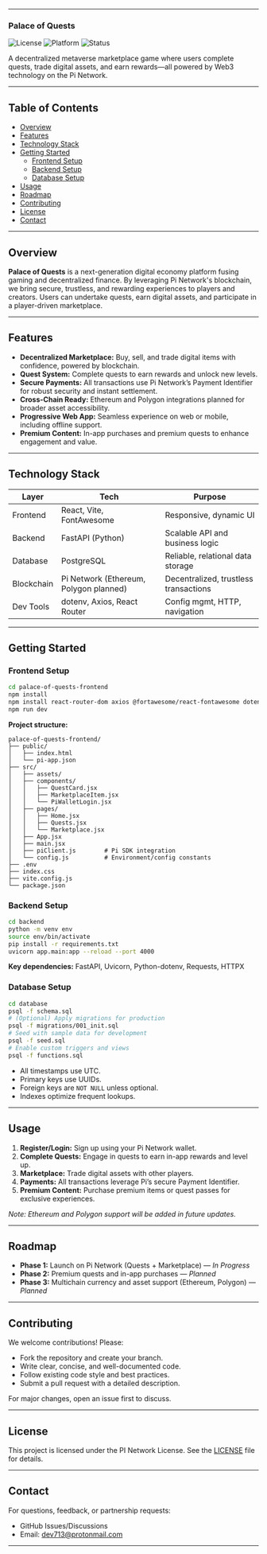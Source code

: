 ------
### Palace of Quests ###

![License](https://img.shields.io/badge/license-MIT-blue.svg)
![Platform](https://img.shields.io/badge/platform-Pi%20Network-blueviolet)
![Status](https://img.shields.io/badge/status-alpha-orange)

A decentralized metaverse marketplace game where users complete quests, trade digital assets, and earn rewards—all powered by Web3 technology on the Pi Network.

---

## Table of Contents

- [Overview](#overview)
- [Features](#features)
- [Technology Stack](#technology-stack)
- [Getting Started](#getting-started)
  - [Frontend Setup](#frontend-setup)
  - [Backend Setup](#backend-setup)
  - [Database Setup](#database-setup)
- [Usage](#usage)
- [Roadmap](#roadmap)
- [Contributing](#contributing)
- [License](#license)
- [Contact](#contact)

---

## Overview

**Palace of Quests** is a next-generation digital economy platform fusing gaming and decentralized finance. By leveraging Pi Network's blockchain, we bring secure, trustless, and rewarding experiences to players and creators. Users can undertake quests, earn digital assets, and participate in a player-driven marketplace.

---

## Features

- **Decentralized Marketplace:** Buy, sell, and trade digital items with confidence, powered by blockchain.
- **Quest System:** Complete quests to earn rewards and unlock new levels.
- **Secure Payments:** All transactions use Pi Network’s Payment Identifier for robust security and instant settlement.
- **Cross-Chain Ready:** Ethereum and Polygon integrations planned for broader asset accessibility.
- **Progressive Web App:** Seamless experience on web or mobile, including offline support.
- **Premium Content:** In-app purchases and premium quests to enhance engagement and value.

---

## Technology Stack

| Layer      | Tech                    | Purpose                                  |
|------------|-------------------------|------------------------------------------|
| Frontend   | React, Vite, FontAwesome| Responsive, dynamic UI                   |
| Backend    | FastAPI (Python)        | Scalable API and business logic          |
| Database   | PostgreSQL              | Reliable, relational data storage        |
| Blockchain | Pi Network (Ethereum, Polygon planned) | Decentralized, trustless transactions |
| Dev Tools  | dotenv, Axios, React Router | Config mgmt, HTTP, navigation       |

---

## Getting Started

### Frontend Setup

```bash
cd palace-of-quests-frontend
npm install
npm install react-router-dom axios @fortawesome/react-fontawesome dotenv
npm run dev
```

**Project structure:**
```
palace-of-quests-frontend/
├── public/
│   ├── index.html
│   └── pi-app.json
├── src/
│   ├── assets/
│   ├── components/
│   │   ├── QuestCard.jsx
│   │   ├── MarketplaceItem.jsx
│   │   └── PiWalletLogin.jsx
│   ├── pages/
│   │   ├── Home.jsx
│   │   ├── Quests.jsx
│   │   └── Marketplace.jsx
│   ├── App.jsx
│   ├── main.jsx
│   ├── piClient.js        # Pi SDK integration
│   └── config.js          # Environment/config constants
├── .env
├── index.css
├── vite.config.js
└── package.json
```

### Backend Setup

```bash
cd backend
python -m venv env
source env/bin/activate
pip install -r requirements.txt
uvicorn app.main:app --reload --port 4000
```

**Key dependencies:** FastAPI, Uvicorn, Python-dotenv, Requests, HTTPX

### Database Setup

```bash
cd database
psql -f schema.sql
# (Optional) Apply migrations for production
psql -f migrations/001_init.sql
# Seed with sample data for development
psql -f seed.sql
# Enable custom triggers and views
psql -f functions.sql
```

- All timestamps use UTC.
- Primary keys use UUIDs.
- Foreign keys are `NOT NULL` unless optional.
- Indexes optimize frequent lookups.

---

## Usage

1. **Register/Login:** Sign up using your Pi Network wallet.
2. **Complete Quests:** Engage in quests to earn in-app rewards and level up.
3. **Marketplace:** Trade digital assets with other players.
4. **Payments:** All transactions leverage Pi’s secure Payment Identifier.
5. **Premium Content:** Purchase premium items or quest passes for exclusive experiences.

_Note: Ethereum and Polygon support will be added in future updates._

---

## Roadmap

- **Phase 1:** Launch on Pi Network (Quests + Marketplace) — _In Progress_
- **Phase 2:** Premium quests and in-app purchases — _Planned_
- **Phase 3:** Multichain currency and asset support (Ethereum, Polygon) — _Planned_

---

## Contributing

We welcome contributions! Please:

- Fork the repository and create your branch.
- Write clear, concise, and well-documented code.
- Follow existing code style and best practices.
- Submit a pull request with a detailed description.

For major changes, open an issue first to discuss.

---

## License

This project is licensed under the PI Network License. See the [LICENSE](LICENSE) file for details.

---

## Contact

For questions, feedback, or partnership requests:

- GitHub Issues/Discussions
- Email: dev713@protonmail.com

---
